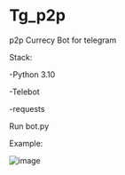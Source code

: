 # Tg_p2p
p2p Currecy Bot for telegram

Stack:

-Python 3.10

-Telebot

-requests


Run bot.py 

Example:



![image](https://github.com/NikitaRidnay/Tg_p2p/assets/74020449/005c6bc7-57b8-428e-8b05-3a6d2ee0360e)
